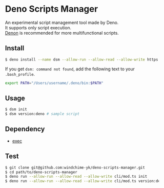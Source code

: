 # Deno Scripts Manager
An experimental script management tool made by Deno.  
It supports only script execution.  
[Denon](https://github.com/denosaurs/denon) is recommended for more multifunctional scripts.

## Install
``` bash
$ deno install --name dsm --allow-run --allow-read --allow-write https://github.com/windchime-yk/deno-scripts-manager/raw/master/cli/mod.ts
```

If you get `dsm: command not found`, add the following text to your `.bash_profile`.
```bash
export PATH="/Users/username/.deno/bin:$PATH"
```

## Usage
``` bash
$ dsm init
$ dsm version:deno # sample script
```

## Dependency
- [exec](https://deno.land/x/exec)

## Test
``` bash
$ git clone git@github.com:windchime-yk/deno-scripts-manager.git
$ cd path/to/deno-scripts-manager
$ deno run --allow-run --allow-read --allow-write cli/mod.ts init
$ deno run --allow-run --allow-read --allow-write cli/mod.ts version:deno
```
